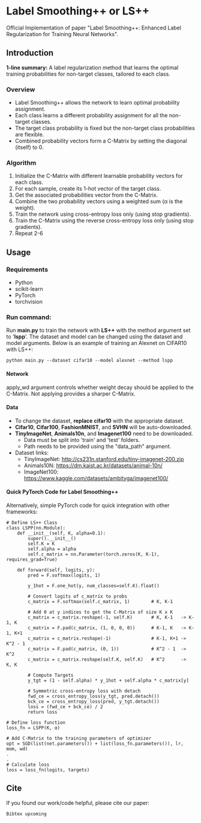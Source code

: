 # Label Smoothing++ or LS++
Official Implementation of paper "Label Smoothing++: Enhanced Label Regularization for Training Neural Networks". <br>

## Introduction
**1-line summary:** A label regularization method that learns the optimal training probabilities for non-target classes, tailored to each class.

### Overview
- Label Smoothing++ allows the network to learn optimal probability assignment.
- Each class learns a different probability assignment for all the non-target classes.
- The target class probability is fixed but the non-target class probabilities are flexible.
- Combined probability vectors form a C-Matrix by setting the diagonal (itself) to 0.
  
### Algorithm
1. Initialize the C-Matrix with different learnable probability vectors for each class.
2. For each sample, create its 1-hot vector of the target class.
3. Get the associated probabilities vector from the C-Matrix.
4. Combine the two probability vectors using a weighted sum (α is the weight).
5. Train the network using cross-entropy loss only (using stop gradients).
6. Train the C-Matrix using the reverse cross-entropy loss only (using stop gradients).
7. Repeat 2-6

## Usage
### Requirements
- Python
- scikit-learn
- PyTorch
- torchvision
 
### Run command:
Run <strong>main.py</strong> to train the network with <strong>LS++</strong> with the method argument set to '<strong>lspp</strong>'. The dataset and model can be changed using the dataset and model arguments. Below is an example of training an Alexnet on CIFAR10 with LS++:<br>
```
python main.py --dataset cifar10 --model alexnet --method lspp
```
#### Network 
apply_wd argument controls whether weight decay should be applied to the C-Matrix. Not applying provides a sharper C-Matrix.

#### Data
- To change the dataset, **replace cifar10** with the appropriate dataset. <br>
- **Cifar10**, **Cifar100**, **FashionMNIST**, and **SVHN** will be auto-downloaded.
- **TinyImageNet**, **Animals10n**, and **Imagenet100** need to be downloaded.
   - Data must be split into 'train' and 'test' folders. 
   - Path needs to be provided using the "data_path" argument.
- Dataset links:
   - TinyImageNet: <a href="http://cs231n.stanford.edu/tiny-imagenet-200.zip">http://cs231n.stanford.edu/tiny-imagenet-200.zip</a> 
   - Animals10N: <a href="https://dm.kaist.ac.kr/datasets/animal-10n/">https://dm.kaist.ac.kr/datasets/animal-10n/</a>  
   - ImageNet100: <a href="https://www.kaggle.com/datasets/ambityga/imagenet100">https://www.kaggle.com/datasets/ambityga/imagenet100/</a>  

#### Quick PyTorch Code for Label Smoothing++
Alternatively, simple PyTorch code for quick integration with other frameworks:
```
# Define LS++ Class
class LSPP(nn.Module):
	def __init__(self, K, alpha=0.1):
		super().__init__()
		self.K = K
		self.alpha = alpha
		self.c_matrix = nn.Parameter(torch.zeros(K, K-1), requires_grad=True)

	def forward(self, logits, y):
		pred = F.softmax(logits, 1)

		y_1hot = F.one_hot(y, num_classes=self.K).float()

		# Convert logits of c_matrix to probs
		c_matrix = F.softmax(self.c_matrix, 1)        # K, K-1

		# Add 0 at y indices to get the C-Matrix of size K x K
		c_matrix = c_matrix.reshape(-1, self.K)       # K, K-1   -> K-1, K       
		c_matrix = F.pad(c_matrix, (1, 0, 0, 0))      # K-1, K   -> K-1, K+1     
		c_matrix = c_matrix.reshape(-1)               # K-1, K+1 -> K^2 - 1
		c_matrix = F.pad(c_matrix, (0, 1))            # K^2 - 1  ->  K^2        
		c_matrix = c_matrix.reshape(self.K, self.K)   # K^2      ->  K, K

		# Compute Targets
		y_tgt = (1 - self.alpha) * y_1hot + self.alpha * c_matrix[y]

		# Symmetric cross-entropy loss with detach
		fwd_ce = cross_entropy_loss(y_tgt, pred.detach())
		bck_ce = cross_entropy_loss(pred, y_tgt.detach())
		loss = (fwd_ce + bck_ce) / 2
		return loss

# Define loss function
loss_fn = LSPP(K, α)

# Add C-Matrix to the training parameters of optimizer
opt = SGD(list(net.parameters()) + list(loss_fn.parameters()), lr, mom, wd)
.
.
# Calculate loss
loss = loss_fn(logits, targets)
```

## Cite
If you found our work/code helpful, please cite our paper:
```
Bibtex upcoming
```
